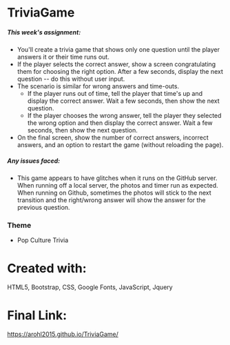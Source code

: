 # TriviaGame

##### This week's assignment: #####
* You'll create a trivia game that shows only one question until the player answers it or their time runs out.
* If the player selects the correct answer, show a screen congratulating them for choosing the right option. After a few seconds, display the next question -- do this without user input.
* The scenario is similar for wrong answers and time-outs.
  * If the player runs out of time, tell the player that time's up and display the correct answer. Wait a few seconds, then show the next question.
  * If the player chooses the wrong answer, tell the player they selected the wrong option and then display the correct answer. Wait a few seconds, then show the next question.
* On the final screen, show the number of correct answers, incorrect answers, and an option to restart the game (without reloading the page).

##### Any issues faced:
* This game appears to have glitches when it runs on the GitHub server. When running off a local server, the photos and timer run as expected. When running on Github, sometimes the photos will stick to the next transition and the right/wrong answer will show the answer for the previous question. 

### Theme ###
* Pop Culture Trivia

# Created with:
HTML5, Bootstrap, CSS, Google Fonts, JavaScript, Jquery

# Final Link:
https://arohl2015.github.io/TriviaGame/
